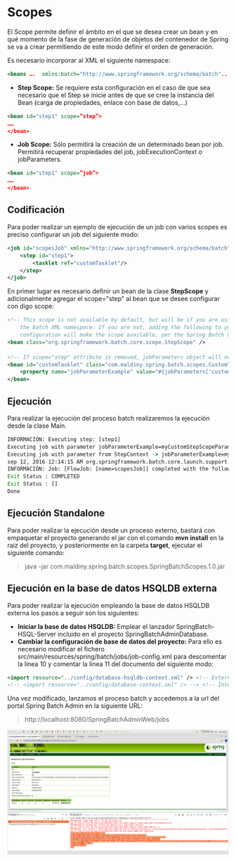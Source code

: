 # Scopes

El Scope permite definir el ámbito en el que se desea crear un bean y en qué momento de la fase de generación de objetos del contenedor de Spring se va a crear permitiendo de este modo definir el orden de generación.

Es necesario incorporar al XML el siguiente namespace:

```xml
<beans ….  xmlns:batch="http://www.springframework.org/schema/batch"...
```

* **Step Scope:** Se requiere esta configuración en el caso de que sea necesario que el Step se inicie antes de que se cree la instancia del Bean (carga de propiedades, enlace con base de datos,...)

```xml
<bean id="step1" scope=”step”>
……
</bean>
```

* **Job Scope:** Sólo permitirá la creación de un determinado bean por job. Permitirá recuperar propiedades del job, jobExecutionContext o jobParameters.

```xml
<bean id="step1" scope=”job”>
……
</bean>
```

## Codificación

Para poder realizar un ejemplo de ejecución de un job  con varios scopes es preciso configurar un job del siguiente modo:

```xml
<job id="scopesJob" xmlns="http://www.springframework.org/schema/batch">
	<step id="step1">
		<tasklet ref="customTasklet"/>
	</step>
</job>
```

En primer lugar es necesario definir un bean de la clase **StepScope** y adicionalmente agregar el scope="step" al bean que se desee configurar con digo scope:

```xml
<!-- This scope is not available by default, but will be if you are using 
	the batch XML namespace. If you are not, adding the following to your Spring 
	configuration will make the scope available, per the Spring Batch documentation -->
<bean class="org.springframework.batch.core.scope.StepScope" />

<!-- If scope="step" attribute is removed, jobParameters object will not be found -->
<bean id="customTasklet" class="com.maldiny.spring.batch.scopes.CustomTasklet" scope="step">
	<property name="jobParameterExample" value="#{jobParameters['customStepScopeParameter']}" />
</bean>
```

## Ejecución

Para realizar la ejecución del proceso batch realizaremos la ejecución desde la clase Main.

```cmd
INFORMACIÓN: Executing step: [step1]
Executing job with parameter jobParameterExample=myCustomStepScopeParameterValue
Executing job with parameter from StepContext -> jobParameterExample=myCustomStepScopeParameterValue
sep 12, 2016 12:14:15 AM org.springframework.batch.core.launch.support.SimpleJobLauncher$1 run
INFORMACIÓN: Job: [FlowJob: [name=scopesJob]] completed with the following parameters: [{customStepScopeParameter=myCustomStepScopeParameterValue, time=1473632054287}] and the following status: [COMPLETED]
Exit Status : COMPLETED
Exit Status : []
Done
```

## Ejecución Standalone

Para poder realizar la ejecución desde un proceso externo, bastará con empaquetar el proyecto generando el jar con el comando **mvn install** en la raiz del proyecto, y posteriormente en la carpeta **target**, ejecutar el siguiente comando:

> java -jar com.maldiny.spring.batch.scopes.SpringBatchScopes.1.0.jar

## Ejecución en la base de datos HSQLDB externa

Para poder realizar la ejecución empleando la base de datos HSQLDB externa los pasos a seguir son los siguientes:

* **Iniciar la base de datos HSQLDB:** Emplear el lanzador SpringBatch-HSQL-Server incluido en el proyecto SpringBatchAdminDatabase.
* **Cambiar la configuración de base de datos del proyecto:** Para ello es necesario modificar el fichero src/main/resources/spring/batch/jobs/job-config.xml para descomentar la línea 10 y comentar la línea 11 del documento del siguiente modo:

```xml
<import resource="../config/database-hsqldb-context.xml" /> <!-- External HSQLDB Database -->
<!-- <import resource="../config/database-context.xml" /> --> <!-- Internal HSQLDB Database -->
```

Una vez modificado, lanzamos el proceso batch y accedemos a la url del portal Spring Batch Admin en la siguiente URL:

> http://localhost:8080/SpringBatchAdminWeb/jobs

<p align="center"><img src="..//..//Imagenes//[Maldiny]_Scopes_ejecucion.png"></p>

